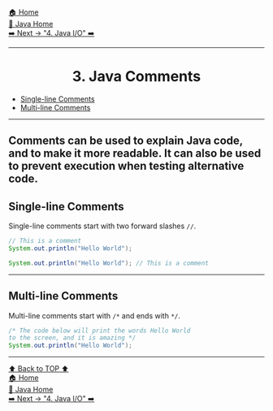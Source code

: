 [🏠 Home](../../../README.md) <br/>
[🍵 Java Home](../Java.md) <br/>
[➡️ Next -> "4. Java I/O" ➡️](./4.%20Java%20-%20Input%20&%20Output.md)

---

<h1 style="text-align: center">3. Java Comments</h1>

- [Single-line Comments](#single-line-comments)
- [Multi-line Comments](#multi-line-comments)

---
Comments can be used to explain Java code, and to make it more readable. It can also be used to prevent execution when testing alternative code.
---

## Single-line Comments

Single-line comments start with two forward slashes `//`.

```java
// This is a comment
System.out.println("Hello World");
```

```java
System.out.println("Hello World"); // This is a comment
```
---

## Multi-line Comments
Multi-line comments start with `/*` and ends with `*/`.
```java
/* The code below will print the words Hello World
to the screen, and it is amazing */
System.out.println("Hello World");
```

---
[⬆️ Back to TOP ⬆️](#index) <br/>
[🏠 Home](../../../README.md) <br/>
[🍵 Java Home](../Java.md) <br/>
[➡️ Next -> "4. Java I/O" ➡️](./4.%20Java%20-%20Input%20&%20Output.md)
